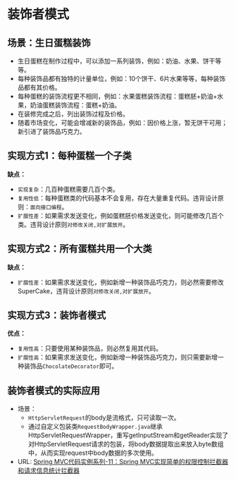 # 装饰者模式
## 场景：生日蛋糕装饰
- 生日蛋糕在制作过程中，可以添加一系列装饰，例如：奶油、水果、饼干等等。
- 每种装饰品都有独特的计量单位，例如：10个饼干、6片水果等等，每种装饰品都有其价格。
- 每种蛋糕的装饰流程更不相同，例如：水果蛋糕装饰流程：蛋糕胚+奶油+水果，奶油蛋糕装饰流程：蛋糕+奶油。
- 在装修完成之后，列出装饰过程及价格。
- 随着市场变化，可能会增减新的装饰品，例如：因价格上涨，暂无饼干可用；新引进了装饰品巧克力。

## 实现方式1：每种蛋糕一个子类

**缺点：**

- `实现复杂`：几百种蛋糕需要几百个类。
- `复用性低`：每种蛋糕类的代码基本不会复用，存在大量重复代码。违背设计原则：`面向接口编程`。
- `扩展性差`：如果需求发送变化，例如蛋糕胚价格发送变化，则可能修改几百个类。违背设计原则`对修改关闭,对扩展放开`。

## 实现方式2：所有蛋糕共用一个大类

**缺点：**

- `扩展性差`：如果需求发送变化，例如新增一种装饰品巧克力，则必然需要修改SuperCake，违背设计原则`对修改关闭,对扩展放开`。

## 实现方式3：装饰者模式

**优点：**

- `复用性高`：只要使用某种装饰品，则必然复用其代码。
- `扩展性高`：如果需求发送变化，例如新增一种装饰品巧克力，则只需要新增一种装饰品`ChocolateDecorator`即可。

## 装饰者模式的实际应用

- 场景：
    - `HttpServletRequest`的body是流格式，只可读取一次。
    - 通过自定义包装类`RequestBodyWrapper.java`继承HttpServletRequestWrapper，重写getInputStream和getReader实现了对HttpServletRequest请求的包装，将body数据提取出来放入byte数组中，从而实现request中body数据的多次使用。
- URL: [Spring MVC代码实例系列-11：Spring MVC实现简单的权限控制拦截器和请求信息统计拦截器](https://blog.csdn.net/hanchao5272/article/details/79163897)